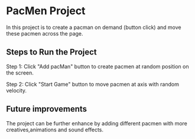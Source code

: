 # PacMen Project

In this project is to create a pacman on demand (button click) and move these pacmen across the page.

## Steps to Run the Project

Step 1: Click "Add pacMan" button to create pacmen at random position on the screen.

Step 2: Click "Start Game" button to move pacmen at axis with random velocity.

## Future improvements

The project can be further enhance by adding different pacmen with more creatives,animations and sound effects.
